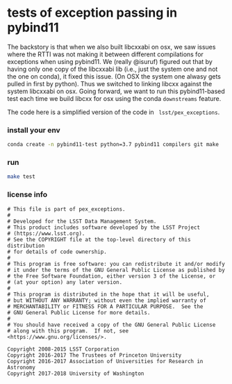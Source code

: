 # tests of exception passing in pybind11

The backstory is that when we also built libcxxabi on osx, we saw issues where
the RTTI was not making it between different compilations for exceptions when
using pybind11. We (really @isuruf) figured out that by having only one copy of
the libcxxabi lib (i.e., just the system one and not the one on conda), it fixed
this issue. (On OSX the system one alwasy gets pulled in first by python).
Thus we switched to linking libcxx against the system libcxxabi on osx.
Going forward, we want to run this pybind11-based test each time we build
libcxx for osx using the conda `downstreams` feature.

The code here is a simplified version of the code in ` lsst/pex_exceptions`.

### install your env

```bash
conda create -n pybind11-test python=3.7 pybind11 compilers git make
```

### run

```bash
make test
```

### license info

```
# This file is part of pex_exceptions.
#
# Developed for the LSST Data Management System.
# This product includes software developed by the LSST Project
# (https://www.lsst.org).
# See the COPYRIGHT file at the top-level directory of this distribution
# for details of code ownership.
#
# This program is free software: you can redistribute it and/or modify
# it under the terms of the GNU General Public License as published by
# the Free Software Foundation, either version 3 of the License, or
# (at your option) any later version.
#
# This program is distributed in the hope that it will be useful,
# but WITHOUT ANY WARRANTY; without even the implied warranty of
# MERCHANTABILITY or FITNESS FOR A PARTICULAR PURPOSE.  See the
# GNU General Public License for more details.
#
# You should have received a copy of the GNU General Public License
# along with this program.  If not, see <https://www.gnu.org/licenses/>.
```

```
Copyright 2008-2015 LSST Corporation
Copyright 2016-2017 The Trustees of Princeton University
Copyright 2016-2017 Association of Universities for Research in Astronomy
Copyright 2017-2018 University of Washington
```
